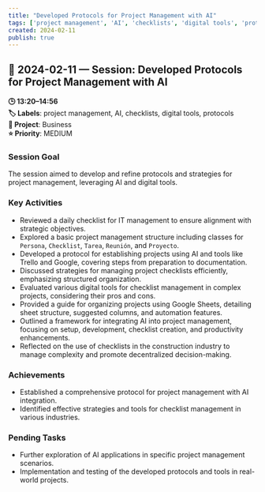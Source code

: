 ```yaml
---
title: "Developed Protocols for Project Management with AI"
tags: ['project management', 'AI', 'checklists', 'digital tools', 'protocols']
created: 2024-02-11
publish: true
---
```


## 📅 2024-02-11 — Session: Developed Protocols for Project Management with AI

**🕒 13:20–14:56**  
**🏷️ Labels**: project management, AI, checklists, digital tools, protocols  
**📂 Project**: Business  
**⭐ Priority**: MEDIUM  


### Session Goal
The session aimed to develop and refine protocols and strategies for project management, leveraging AI and digital tools.

### Key Activities
- Reviewed a daily checklist for IT management to ensure alignment with strategic objectives.
- Explored a basic project management structure including classes for `Persona`, `Checklist`, `Tarea`, `Reunión`, and `Proyecto`.
- Developed a protocol for establishing projects using AI and tools like Trello and Google, covering steps from preparation to documentation.
- Discussed strategies for managing project checklists efficiently, emphasizing structured organization.
- Evaluated various digital tools for checklist management in complex projects, considering their pros and cons.
- Provided a guide for organizing projects using Google Sheets, detailing sheet structure, suggested columns, and automation features.
- Outlined a framework for integrating AI into project management, focusing on setup, development, checklist creation, and productivity enhancements.
- Reflected on the use of checklists in the construction industry to manage complexity and promote decentralized decision-making.

### Achievements
- Established a comprehensive protocol for project management with AI integration.
- Identified effective strategies and tools for checklist management in various industries.

### Pending Tasks
- Further exploration of AI applications in specific project management scenarios.
- Implementation and testing of the developed protocols and tools in real-world projects.

